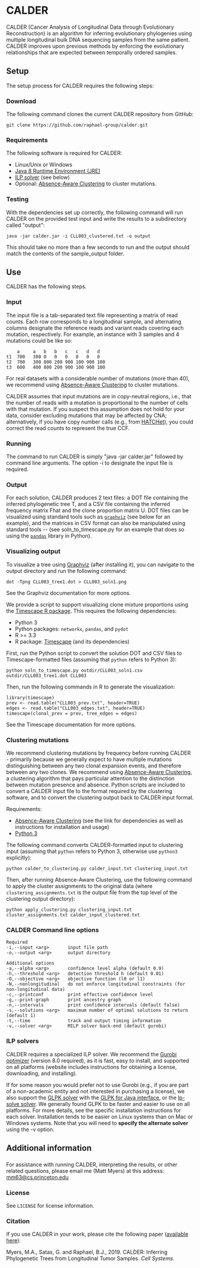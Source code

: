 CALDER
=======================

CALDER (Cancer Analysis of Longitudinal Data through Evolutionary Reconstruction) is an algorithm for inferring evolutionary phylogenies using multiple longitudinal bulk DNA sequencing samples from the same patient. CALDER improves upon previous methods by enforcing the evolutionary relationships that are expected between temporally ordered samples. 

Setup
------------------------
The setup process for CALDER requires the following steps:

### Download
The following command clones the current CALDER repository from GitHub:

    git clone https://github.com/raphael-group/calder.git

### Requirements
The following software is required for CALDER:

* Linux/Unix or Windows
* [Java 8 Runtime Environment (JRE)](https://www.oracle.com/technetwork/java/javase/downloads/jre8-downloads-2133155.html)
* [ILP solver](#ilp-solvers) (see below)
* Optional: [Absence-Aware Clustering](https://github.com/raphael-group/Absence-Aware-Clustering) to cluster mutations.

### Testing
With the dependencies set up correctly, the following command will run CALDER on the provided test input and write the results to a subdirectory called "output":

    java -jar calder.jar -i CLL003_clustered.txt -o output

This should take no more than a few seconds to run and the output should match the contents of the sample_output folder.

Use
----------------
CALDER has the following steps.

### Input
The input file is a tab-separated text file representing a matrix of read counts. Each row corresponds to a longitudinal sample, and alternating columns designate the reference reads and variant reads covering each mutation, respectively. For example, an instance with 3 samples and 4 mutations could be like so:

        a     a   b   b   c   c   d   d
    t1  700   300 0   0   0   0   0   0
    t2  700   300 800 200 900 100 900 100
    t3  600   400 800 200 900 100 900 100
    
For real datasets with a considerable number of mutations (more than 40), we recommend using [Absence-Aware Clustering](https://github.com/raphael-group/Absence-Aware-Clustering) to cluster mutations.

CALDER assumes that input mutations are in copy-neutral regions, i.e., that the number of reads with a mutation is proportional to the number of cells with that mutation. If you suspect this assumption does not hold for your data, consider excluding mutations that may be affected by CNA; alternatively, if you have copy number calls (e.g., from [HATCHet](https://github.com/raphael-group/hatchet)), you could correct the read counts to represent the true CCF.

### Running
The command to run CALDER is simply "java -jar calder.jar" followed by command line arguments. The option -i to designate the input file is required.

### Output
For each solution, CALDER produces 2 text files: a DOT file containing the inferred phylogenetic tree T, and a CSV file containing the inferred frequency matrix Fhat and the clone proportion matrix U. DOT files can be visualized using standard tools such as [`graphviz`](https://www.graphviz.org/) (see below for an example), and the matrices in CSV format can also be manipulated using standard tools -- (see soln_to_timescape.py for an example that does so using the [`pandas`](https://pandas.pydata.org/) library in Python).

### Visualizing output
To visualize a tree using [Graphviz](https://www.graphviz.org/) (after installing it), you can navigate to the output directory and run the following command:
```    
dot -Tpng CLL003_tree1.dot > CLL003_soln1.png
```
See the Graphviz documentation for more options.

We provide a script to support visualizing clone mixture proportions using the [Timescape R package](https://bioconductor.org/packages/release/bioc/html/timescape.html). This requires the following dependencies:
* Python 3
* Python packages: `networkx`, `pandas`, and `pydot`
* R >= 3.3
* R package: [Timescape](https://bioconductor.org/packages/release/bioc/html/timescape.html) (and its dependencies)

First, run the Python script to convert the solution DOT and CSV files to Timescape-formatted files (assuming that `python` refers to Python 3):
```
python soln_to_timescape.py outdir/CLL003_soln1.csv outdir/CLL003_tree1.dot CLL003
```
Then, run the following commands in R to generate the visualization:
```
library(timescape)
prev <- read.table("CLL003_prev.txt", header=TRUE)
edges <- read.table("CLL003_edges.txt", header=TRUE)
timescape(clonal_prev = prev, tree_edges = edges)
```
See the Timescape documentation for more options.

### Clustering mutations
We recommend clustering mutations by frequency before running CALDER - primarily because we generally expect to have multiple mutations distinguishing between any two clonal expansion events, and therefore between any two clones. We recommend using [Absence-Aware Clustering](https://github.com/raphael-group/Absence-Aware-Clustering), a clustering algorithm that pays particular attention to the distinction between mutation presence and absence. Python scripts are included to convert a CALDER input file to the format required by the clustering software, and to convert the clustering output back to CALDER input format.

Requirements:
* [Absence-Aware Clustering](https://github.com/raphael-group/Absence-Aware-Clustering) (see the link for dependencies as well as instructions for installation and usage)
* [Python 3](https://www.python.org/downloads/)

The following command converts CALDER-formatted input to clustering input (assuming that `python` refers to Python 3, otherwise use `python3` explicitly):
```
python calder_to_clustering.py calder_input.txt clustering_input.txt
```

Then, after running Absence-Aware Clustering, use the following command to apply the cluster assignments to the original data (where `clustering_assignments.txt` is the output file from the top level of the clustering output directory):
```
python apply_clustering.py clustering_input.txt cluster_assignments.txt calder_input_clustered.txt
```

### CALDER Command line options
    Required
    -i,--input <arg>       input file path
    -o,--output <arg>      output directory
    
    Additional options
    -a,--alpha <arg>       confidence level alpha (default 0.9)
    -h,--threshold <arg>   detection threshold h (default 0.01) 
    -O,--objective <arg>   objective function (l0 or l1)
    -N,--nonlongitudinal   do not enforce longitudinal constraints (for non-longitudinal data)
    -c,--printconf         print effective confidence level
    -g,--print-graph       print ancestry graph
    -n,--intervals         print confidence intervals (default false)
    -s,--solutions <arg>   maximum number of optimal solutions to return (default 1)
    -t,--time              track and output timing information
    -v,--solver <arg>      MILP solver back-end (default gurobi)
    
### ILP solvers
CALDER requires a specialized ILP solver. We recommend the [Gurobi optimizer](http://www.gurobi.com/index) (version 8.0 required), as it is fast, easy to install, and supported on all platforms (website includes instructions for obtaining a license, downloading, and installing). 

If for some reason you would prefer not to use Gurobi (e.g., if you are part of a non-academic entity and not interested in purchasing a license), we also support the [GLPK solver](https://www.gnu.org/software/glpk/) with the [GLPK for Java interface](http://glpk-java.sourceforge.net/), or the [lp-solve solver](https://sourceforge.net/projects/lpsolve/files/lpsolve/5.5.2.5/). We generally found GLPK to be faster and easier to use on all platforms. For more details, see the specific installation instructions for each solver. Installation tends to be easier on Linux systems than on Mac or Windows systems. Note that you will need to **specify the alternate solver** using the -v option.

Additional information
----------------
###
For assistance with running CALDER, interpreting the results, or other related questions, please email me (Matt Myers) at this address: [mm63@cs.princeton.edu](mailto:mm63@cs.princeton.edu)

### License
See `LICENSE` for license information.

### Citation
If you use CALDER in your work, please cite the following paper ([available here](https://www.cell.com/cell-systems/fulltext/S2405-4712(19)30191-7)):


Myers, M.A., Satas, G. and Raphael, B.J., 2019. CALDER: Inferring Phylogenetic Trees from Longitudinal Tumor Samples. *Cell Systems.*
